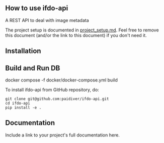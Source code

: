## How to use ifdo-api

A REST API to deal with image metadata

The project setup is documented in [project_setup.md](project_setup.md). Feel free to remove this document (and/or the link to this document) if you don't need it.

## Installation


## Build and Run DB
docker compose -f docker/docker-compose.yml build

To install ifdo-api from GitHub repository, do:

```console
git clone git@github.com:paidiver/ifdo-api.git
cd ifdo-api
pip install -e .
```

## Documentation

Include a link to your project's full documentation here.
